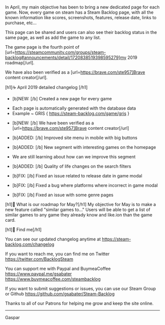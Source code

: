 In April, my main objective has been to bring a new dedicated page for each game.
Now, every game on steam has a Steam Backlog page, with all the known information like
scores, screenshots, features, release date, links to purchase, etc...

This page can be shared and users can also see their backlog status in the same page, as well as add the game to any list.

The game page is the fourth point of [url=https://steamcommunity.com/groups/steam-backlog#announcements/detail/1720838519398595279]my 2019 roadmap[/url].

We have also been verified as a [url=https://brave.com/ste957]Brave content creator[/url].

[h1]☕ April 2019 detailed changelog [/h1]

* [b]NEW: [/b] Created a new page for every game
- Each page is automatically generated with the database data
- Example ~ GRIS { https://steam-backlog.com/game/gris }

* [b]NEW: [/b] We have been verified as a [url=https://brave.com/ste957]Brave content creator[/url]

* [b]ADDED: [/b] Improved  site menu in mobile with big buttons

* [b]ADDED: [/b] New segment with interesting games on the homepage
- We are still learning about how can we improve this segment

* [b]ADDED: [/b] Quality of life changes on the search filters

* [b]FIX: [/b] Fixed an issue related to release date in game modal
* [b]FIX: [/b] Fixed a bug where platforms where incorrect in game modal
* [b]FIX: [/b] Fixed an issue with some genre pages

[h1]🔮 What is our roadmap for May?[/h1]
My objective for May is to make a new feature called "similar games to..."
Users will be able to get a list of similar games to any game they already know and like.ion than the game card.

[h1]💬 Find me[/h1]

You can see our updated changelog anytime at
https://steam-backlog.com/changelog

If you want to reach me, you can find me on Twitter
https://twitter.com/BacklogSteam

You can support me with Paypal and BuymeaCoffee
https://www.paypal.me/gsabater
https://www.buymeacoffee.com/steambacklog

If you want to submit suggestions or issues, you can use our Steam Group or Github
https://github.com/gsabater/Steam-Backlog

Thanks to all of our Patrons for helping me grow and keep the site online.

---
Gaspar
